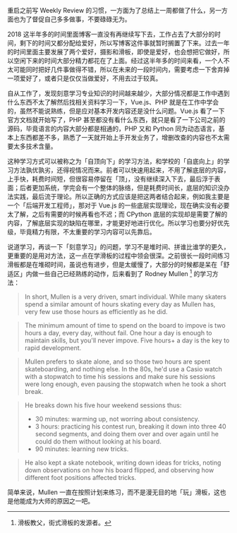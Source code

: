 
重启之前写 Weekly Review 的习惯，一方面为了总结上一周都做了什么，另一方面也为了督促自己多多做事，不要碌碌无为。

2018 这半年多的时间里面博客一直没有再继续写下去，工作占去了大部分的时间，剩下的时间又都分配给爱好，所以写博客这件事就暂时搁置了下来。过去一年的时间里面主要发展了两个爱好，摄影和滑板，即使是爱好，也会想把它做好，所以空闲下来的时间大部分精力都花在了上面。经过这半年多的时间来看，一个人不太可能同时把好几件事做得不错，所以在未来的一段时间内，需要考虑一下舍弃掉一项爱好了，或者只是仅仅当做爱好，不用去过于较真。

自从工作了，发现刻意学习专业知识的时间越来越少，大部分情况都是工作中遇到什么东西不太了解然后找相关资料学习一下，Vue.js、PHP 就是在工作中学会的，虽然不能说熟练，但是应对基本开发内容还是没什么问题。Vue.js 看了一下官方文档就开始写了，PHP 甚至都没有看什么东西，就只是看了一下公司之前的源码，毕竟语言的内容大部分都是相通的，PHP 又和 Python 同为动态语言，基本上东西都差不多，熟悉了一天就开始上手开发业务了，增删改查的内容也不太需要太多技术含量。

这种学习方式可以被称之为「自顶向下」的学习方法，和学校的「自底向上」的学习方法孰优孰劣，还得视情况而来。前者可以快速用起来，不用了解底层的内容，上手快，耗费时间短，但很容易停留在「顶」，没有继续深入下去，最后浮于表面；后者更加系统，学完会有一个整体的脉络，但是耗费时间长，底层的知识没办法实践，最后流于理论。所以正确的方式应该是把这两者结合起来，例如我主要是一个「后端开发工程师」，那对于 Vue.js 的一些底层实现理论，现在确实没有必要太了解，之后有需要的时候再看也不迟；而 CPython 底层的实现却是需要了解的内容，了解底层实现的缺陷在哪里，才能更好地进行优化。所以学习也要分好优先级，毕竟精力有限，不太重要的学习内容可以先靠后。

说道学习，再谈一下「刻意学习」的问题，学习不是堆时间、拼谁比谁学的更久，更重要的是用对方法，这一点在学滑板的过程中领会很深。之前很长一段时间练习滑板都是在堆砌时间，虽说也有进步，但是太缓慢了，大部分的时候都是呆在「舒适区」内做一些自己已经熟练的动作，后来看到了 Rodney Mullen [^rodney] 的学习方法：

> In short, Mullen is a very driven, smart individual. While many skaters spend a similar amount of hours skating every day as Mullen has, very few use those hours as efficiently as he did.

> The minimum amount of time to spend on the board to impove is two hours a day, every day, without fail. One hour a day is enough to maintain skills, but you'll never impove. Five hours+ a day is the key to rapid development.

> Mullen prefers to skate alone, and so those two hours are spent skateboarding, and nothing else. In the 80s, he'd use a Casio watch with a stopwatch to time his sessions and make sure his sessions were long enough, even pausing the stopwatch when he took a short break.

> He breaks down his five hour weekend sessions thus:
> - 30 minutes: warming up, not worring about consistency.
> - 3 hours: practicing his contest run, breaking it down into three 40 second segments, and doing them over and over again until he could do them without looking at his board.
> - 90 minutes: learning new tricks.

> He also kept a skate notebook, writing down ideas for tricks, noting down observations on how his board flipped, and observing how different foot positions affected tricks.

简单来说，Mullen 一直在按照计划来练习，而不是漫无目的地「玩」滑板，这也是他能成为大师的原因之一吧。

[^rodney]: 滑板教父，街式滑板的发源者。